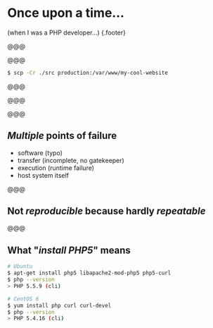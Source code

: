 <!-- .slide: data-state="contrasted" -->

# Once upon a time…

(when I was a PHP developer…) {.footer}

@@@

<!-- .slide: data-background="images/code-to-deploy.png" -->

@@@

```bash
$ scp -Cr ./src production:/var/www/my-cool-website
```

@@@

<!-- .slide: data-background="images/cat.gif" -->

@@@

<!-- .slide: data-background="images/deploy-broken.png" -->

@@@

## *Multiple* points of failure

- software (typo) <!-- .element: class="fragment" -->
- transfer (incomplete, no gatekeeper) <!-- .element: class="fragment" -->
- execution (runtime failure) <!-- .element: class="fragment" -->
- host system itself <!-- .element: class="fragment" -->

@@@

<!-- .slide: data-state="contrasted" -->

## Not *reproducible* because hardly *repeatable*

@@@

## What "*install PHP5*" means

```bash
# Ubuntu
$ apt-get install php5 libapache2-mod-php5 php5-curl
$ php --version
> PHP 5.5.9 (cli)

# CentOS 6
$ yum install php curl curl-devel
$ php --version
> PHP 5.4.16 (cli)
```
